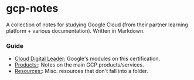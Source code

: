 # gcp-notes

A collection of notes for studying Google Cloud (from their partner learning platform + various documentation). Written in Markdown.

### Guide
* [Cloud Digital Leader:](https://github.com/tmalamut/gcp-notes/tree/main/Cloud%20Digital%20Leader) Google's modules on this certification.
* [Products:](https://github.com/tmalamut/gcp-notes/tree/main/Products): Notes on the main GCP products/services.
* [Resources:](https://github.com/tmalamut/gcp-notes/blob/main/Resources.md): Misc. resources that don't fall into a folder.






